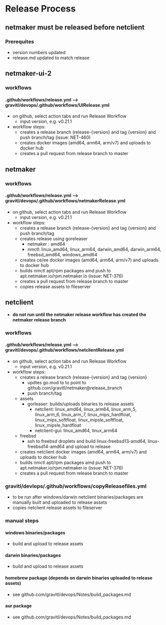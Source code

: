 # Release Process
## netmaker must be released before netclient
### Prerequites
- version numbers updated
- release.md updated to match release
## netmaker-ui-2
### workflows
#### .github/workflows/release.yml --> gravitl/devops/.github/workflows/UIRelease.yml
* on github, select action tabs and run Release Workflow 
  * input version, e.g. v0.21.1
* workflow steps:
  * creates a release branch (release-{version} and tag {version} and push branch/tag (issue: NET-460)
  * creates docker images (amd64, arm64, arm/v7) and uploads to docker hub
  * creates a pull request from release branch to master
## netmaker
### workflows
#### .github/workflows/release.yml --> gravitl/devops/.github/workflows/netmakerRelease.yml
* on github, select action tabs and run Release Workflow 
  * input version, e.g. v0.21.1
* workflow steps:
  * creates a release branch (release-{version} and tag {version} and push branch/tag
  * creates release using goreleaser
    * netmaker : amd64
    * nmctl: linux_amd64, linux_arm64, darwin_amd64, darwin_arm64, freebsd_amd64, windows_amd64
  * creates ce/ee docker images (amd64, arm64, arm/v7) and uploads to docker hub
  * builds nmctl apt/rpm packages amd push to apt.netmaker.io/rpm.netmaker.io (issue: NET-376)
  * creates a pull request from release branch to master
  * copies release assets to fileserver
## netclient
* **do not run until the netmaker release workflow has created the netmaker release branch**
### workflows
#### .github/workflows/release.yml --> gravitl/devops/.github/workflows/netclientRelease.yml
* on github, select action tabs and run Release Workflow 
  * input version, e.g. v0.21.1
* workflow steps:
  * creates a release branch (release-{version} and tag {version}
    * updtes go.mod to to point to github.com/gravitl/netmaker@release_branch
    * push branch/tag
  * assets
    * gorleaser: builds/uploads binaries to release assets
      * netclient: linux_amd64, linux_arm64, linux_arm_5, linux_arm_6, linux_arm_7, linux_mips_hardfloat, linux_mips_softfloat, linux_mipsle_softfloat, linux_mipsle_hardfloat
      * netclient-gui: linux_amd64, linux_arm64
  * freebsd
    * ssh to freebsd droplets and build linux-freebsd13-amd64, linux-freebsd14-amd64 and upload to release
  * creates netclient docker images (amd64, arm64, arm/v7) and uploads to docker hub
  * builds nmctl apt/rpm packages amd push to apt.netmaker.io/rpm.netmaker.io (issue: NET-376)
  * creates a pull request from release branch to master
### gravitl/devlops/.github/workflows/copyReleasefiles.yml 
* to be run after windows/darwin netclient binaries/packages are manually built and uploaded to release assets
* copies netclient release assets to fileserver
### manual steps
#### windows binaries/packages
* build and upload to release assets
#### darwin binaries/packages
* build and upload to release assets
#### homebrew package (depends on darwin binaries uploaded to release assets)
* see github.com/gravitl/devops/Notes/build_packages.md
#### aur package
* see github.com/gravitl/devops/Notes/build_packages.md

